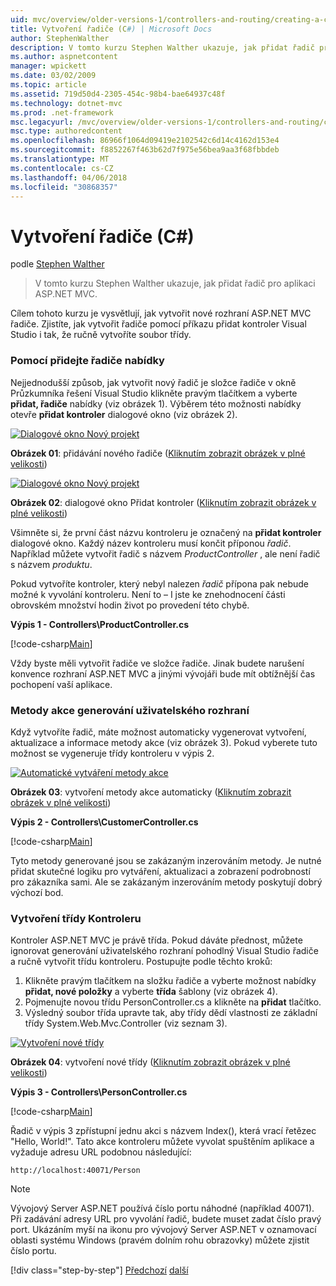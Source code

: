 ```yaml
---
uid: mvc/overview/older-versions-1/controllers-and-routing/creating-a-controller-cs
title: Vytvoření řadiče (C#) | Microsoft Docs
author: StephenWalther
description: V tomto kurzu Stephen Walther ukazuje, jak přidat řadič pro aplikaci ASP.NET MVC.
ms.author: aspnetcontent
manager: wpickett
ms.date: 03/02/2009
ms.topic: article
ms.assetid: 719d50d4-2305-454c-98b4-bae64937c48f
ms.technology: dotnet-mvc
ms.prod: .net-framework
msc.legacyurl: /mvc/overview/older-versions-1/controllers-and-routing/creating-a-controller-cs
msc.type: authoredcontent
ms.openlocfilehash: 86966f1064d09419e2102542c6d14c4162d153e4
ms.sourcegitcommit: f8852267f463b62d7f975e56bea9aa3f68fbbdeb
ms.translationtype: MT
ms.contentlocale: cs-CZ
ms.lasthandoff: 04/06/2018
ms.locfileid: "30868357"
---
```

<a name="creating-a-controller-c"></a>Vytvoření řadiče (C#)
====================
podle [Stephen Walther](https://github.com/StephenWalther)

> V tomto kurzu Stephen Walther ukazuje, jak přidat řadič pro aplikaci ASP.NET MVC.


Cílem tohoto kurzu je vysvětlují, jak vytvořit nové rozhraní ASP.NET MVC řadiče. Zjistíte, jak vytvořit řadiče pomocí příkazu přidat kontroler Visual Studio i tak, že ručně vytvoříte soubor třídy.

### <a name="using-the-add-controller-menu-option"></a>Pomocí přidejte řadiče nabídky

Nejjednodušší způsob, jak vytvořit nový řadič je složce řadiče v okně Průzkumníka řešení Visual Studio klikněte pravým tlačítkem a vyberte **přidat, řadiče** nabídky (viz obrázek 1). Výběrem této možnosti nabídky otevře **přidat kontroler** dialogové okno (viz obrázek 2).


[![Dialogové okno Nový projekt](creating-a-controller-cs/_static/image1.jpg)](creating-a-controller-cs/_static/image1.png)

**Obrázek 01**: přidávání nového řadiče ([Kliknutím zobrazit obrázek v plné velikosti](creating-a-controller-cs/_static/image2.png))


[![Dialogové okno Nový projekt](creating-a-controller-cs/_static/image2.jpg)](creating-a-controller-cs/_static/image3.png)

**Obrázek 02**: dialogové okno Přidat kontroler ([Kliknutím zobrazit obrázek v plné velikosti](creating-a-controller-cs/_static/image4.png))


Všimněte si, že první část názvu kontroleru je označený na **přidat kontroler** dialogové okno. Každý název kontroleru musí končit příponou *řadič*. Například můžete vytvořit řadič s názvem *ProductController* , ale není řadič s názvem *produktu*.


Pokud vytvoříte kontroler, který nebyl nalezen *řadič* přípona pak nebude možné k vyvolání kontroleru. Není to – I jste ke znehodnocení části obrovském množství hodin život po provedení této chybě.


**Výpis 1 - Controllers\ProductController.cs**

[!code-csharp[Main](creating-a-controller-cs/samples/sample1.cs)]

Vždy byste měli vytvořit řadiče ve složce řadiče. Jinak budete narušení konvence rozhraní ASP.NET MVC a jinými vývojáři bude mít obtížnější čas pochopení vaší aplikace.

### <a name="scaffolding-action-methods"></a>Metody akce generování uživatelského rozhraní

Když vytvoříte řadič, máte možnost automaticky vygenerovat vytvoření, aktualizace a informace metody akce (viz obrázek 3). Pokud vyberete tuto možnost se vygeneruje třídy kontroleru v výpis 2.


[![Automatické vytváření metody akce](creating-a-controller-cs/_static/image3.jpg)](creating-a-controller-cs/_static/image5.png)

**Obrázek 03**: vytvoření metody akce automaticky ([Kliknutím zobrazit obrázek v plné velikosti](creating-a-controller-cs/_static/image6.png))


**Výpis 2 - Controllers\CustomerController.cs**

[!code-csharp[Main](creating-a-controller-cs/samples/sample2.cs)]

Tyto metody generované jsou se zakázaným inzerováním metody. Je nutné přidat skutečné logiku pro vytváření, aktualizaci a zobrazení podrobností pro zákazníka sami. Ale se zakázaným inzerováním metody poskytují dobrý výchozí bod.

### <a name="creating-a-controller-class"></a>Vytvoření třídy Kontroleru

Kontroler ASP.NET MVC je právě třída. Pokud dáváte přednost, můžete ignorovat generování uživatelského rozhraní pohodlný Visual Studio řadiče a ručně vytvořit třídu kontroleru. Postupujte podle těchto kroků:

1. Klikněte pravým tlačítkem na složku řadiče a vyberte možnost nabídky **přidat, nové položky** a vyberte **třída** šablony (viz obrázek 4).
2. Pojmenujte novou třídu PersonController.cs a klikněte na **přidat** tlačítko.
3. Výsledný soubor třída upravte tak, aby třídy dědí vlastnosti ze základní třídy System.Web.Mvc.Controller (viz seznam 3).


[![Vytvoření nové třídy](creating-a-controller-cs/_static/image4.jpg)](creating-a-controller-cs/_static/image7.png)

**Obrázek 04**: vytvoření nové třídy ([Kliknutím zobrazit obrázek v plné velikosti](creating-a-controller-cs/_static/image8.png))


**Výpis 3 - Controllers\PersonController.cs**

[!code-csharp[Main](creating-a-controller-cs/samples/sample3.cs)]

Řadič v výpis 3 zpřístupní jednu akci s názvem Index(), která vrací řetězec "Hello, World!". Tato akce kontroleru můžete vyvolat spuštěním aplikace a vyžaduje adresu URL podobnou následující:

`http://localhost:40071/Person`

> [!NOTE]
> 
> Vývojový Server ASP.NET používá číslo portu náhodné (například 40071). Při zadávání adresy URL pro vyvolání řadič, budete muset zadat číslo pravý port. Ukázáním myší na ikonu pro vývojový Server ASP.NET v oznamovací oblasti systému Windows (pravém dolním rohu obrazovky) můžete zjistit číslo portu.
> 
> [!div class="step-by-step"]
> [Předchozí](adding-dynamic-content-to-a-cached-page-cs.md)
> [další](creating-an-action-cs.md)

